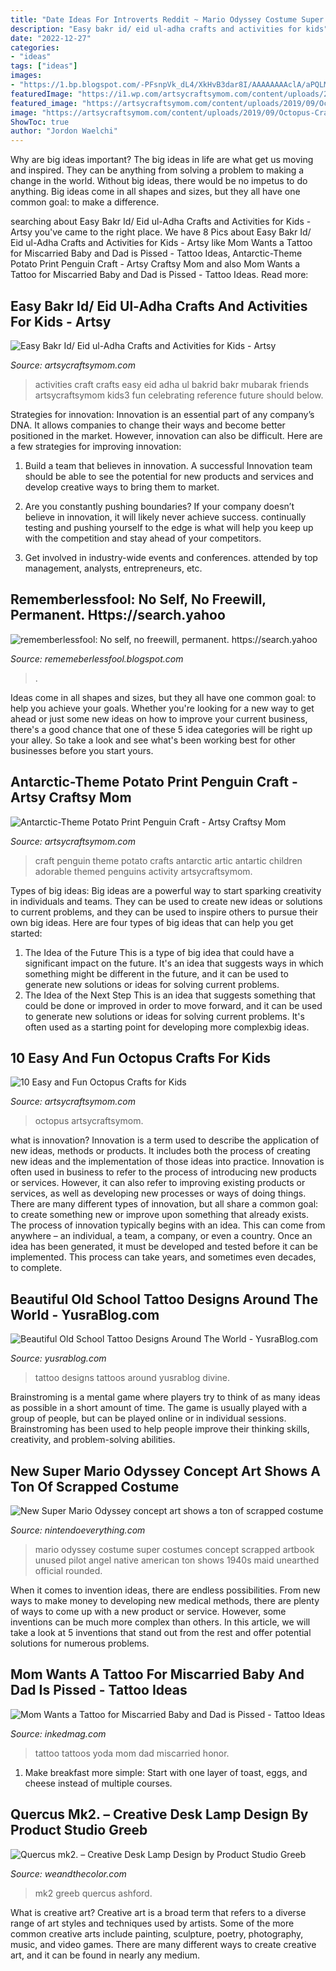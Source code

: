 ```yaml
---
title: "Date Ideas For Introverts Reddit ~ Mario Odyssey Costume Super Costumes Concept Scrapped Artbook Unused Pilot Angel Native American Ton Shows 1940s Maid Unearthed Official Rounded"
description: "Easy bakr id/ eid ul-adha crafts and activities for kids"
date: "2022-12-27"
categories:
- "ideas"
tags: ["ideas"]
images:
- "https://1.bp.blogspot.com/-PFsnpVk_dL4/XkHvB3dar8I/AAAAAAAAclA/aPQLMYwuSbw5uON040Q9_DEqwhYK1e8CACLcBGAsYHQ/s1600/Untitled430.png"
featuredImage: "https://i1.wp.com/artsycraftsymom.com/content/uploads/2013/01/antartic_theme-potato_print_penguin_craft.jpg?fit=640%2C431&amp;ssl=1"
featured_image: "https://artsycraftsymom.com/content/uploads/2019/09/Octopus-Crafts-for-Kids_Featured-700x1000.jpg"
image: "https://artsycraftsymom.com/content/uploads/2019/09/Octopus-Crafts-for-Kids_Featured-700x1000.jpg"
ShowToc: true
author: "Jordon Waelchi"
---
```



Why are big ideas important?
The big ideas in life are what get us moving and inspired. They can be anything from solving a problem to making a change in the world. Without big ideas, there would be no impetus to do anything. Big ideas come in all shapes and sizes, but they all have one common goal: to make a difference.

	

		
searching about Easy Bakr Id/ Eid ul-Adha Crafts and Activities for Kids - Artsy you've came to the right place. We have 8 Pics about Easy Bakr Id/ Eid ul-Adha Crafts and Activities for Kids - Artsy like Mom Wants a Tattoo for Miscarried Baby and Dad is Pissed - Tattoo Ideas, Antarctic-Theme Potato Print Penguin Craft - Artsy Craftsy Mom and also Mom Wants a Tattoo for Miscarried Baby and Dad is Pissed - Tattoo Ideas. Read more:
		
    
## Easy Bakr Id/ Eid Ul-Adha Crafts And Activities For Kids - Artsy

<img loading=lazy src="https://i1.wp.com/artsycraftsymom.com/content/uploads/2015/09/Easy-Bakrid-Craft-and-Activities-for-Kids3.jpg?fit=680%2C960&amp;ssl=1" onerror="this.onerror=null;this.src='https://tse4.mm.bing.net/th?id=OIP.MkGPaea-Bahmn_rOEuvGVAHaKd&amp;pid=15.1';" alt="Easy Bakr Id/ Eid ul-Adha Crafts and Activities for Kids - Artsy">

_Source: artsycraftsymom.com_

>activities craft crafts easy eid adha ul bakrid bakr mubarak friends artsycraftsymom kids3 fun celebrating reference future should below. 

	

Strategies for innovation:
Innovation is an essential part of any company’s DNA. It allows companies to change their ways and become better positioned in the market. However, innovation can also be difficult. Here are a few strategies for improving innovation:
1. Build a team that believes in innovation. A successful Innovation team should be able to see the potential for new products and services and develop creative ways to bring them to market.

2. Are you constantly pushing boundaries? If your company doesn’t believe in innovation, it will likely never achieve success. continually testing and pushing yourself to the edge is what will help you keep up with the competition and stay ahead of your competitors.

3. Get involved in industry-wide events and conferences. attended by top management, analysts, entrepreneurs, etc.

    
## Rememberlessfool: No Self, No Freewill, Permanent. Https://search.yahoo

<img loading=lazy src="https://1.bp.blogspot.com/-PFsnpVk_dL4/XkHvB3dar8I/AAAAAAAAclA/aPQLMYwuSbw5uON040Q9_DEqwhYK1e8CACLcBGAsYHQ/s1600/Untitled430.png" onerror="this.onerror=null;this.src='https://tse1.mm.bing.net/th?id=OIP.O7__VeO_Iysmd6yZRBpOqgHaEK&amp;pid=15.1';" alt="rememberlessfool: No self, no freewill, permanent. https://search.yahoo">

_Source: rememeberlessfool.blogspot.com_

>. 

	

Ideas come in all shapes and sizes, but they all have one common goal: to help you achieve your goals. Whether you're looking for a new way to get ahead or just some new ideas on how to improve your current business, there's a good chance that one of these 5 idea categories will be right up your alley. So take a look and see what's been working best for other businesses before you start yours.

    
## Antarctic-Theme Potato Print Penguin Craft - Artsy Craftsy Mom

<img loading=lazy src="https://i1.wp.com/artsycraftsymom.com/content/uploads/2013/01/antartic_theme-potato_print_penguin_craft.jpg?fit=640%2C431&amp;ssl=1" onerror="this.onerror=null;this.src='https://tse1.mm.bing.net/th?id=OIP.Z21uHtkIa8IfIfGuzqtZwwHaE_&amp;pid=15.1';" alt="Antarctic-Theme Potato Print Penguin Craft - Artsy Craftsy Mom">

_Source: artsycraftsymom.com_

>craft penguin theme potato crafts antarctic artic antartic children adorable themed penguins activity artsycraftsymom. 

	

Types of big ideas:
Big ideas are a powerful way to start sparking creativity in individuals and teams. They can be used to create new ideas or solutions to current problems, and they can be used to inspire others to pursue their own big ideas. Here are four types of big ideas that can help you get started:
1. The Idea of the Future
This is a type of big idea that could have a significant impact on the future. It's an idea that suggests ways in which something might be different in the future, and it can be used to generate new solutions or ideas for solving current problems.
2. The Idea of the Next Step
This is an idea that suggests something that could be done or improved in order to move forward, and it can be used to generate new solutions or ideas for solving current problems. It's often used as a starting point for developing more complexbig ideas.

    
## 10 Easy And Fun Octopus Crafts For Kids

<img loading=lazy src="https://artsycraftsymom.com/content/uploads/2019/09/Octopus-Crafts-for-Kids_Featured-700x1000.jpg" onerror="this.onerror=null;this.src='https://tse4.mm.bing.net/th?id=OIP.mOt8ycJWwddZtjW6l0TuqwHaKf&amp;pid=15.1';" alt="10 Easy and Fun Octopus Crafts for Kids">

_Source: artsycraftsymom.com_

>octopus artsycraftsymom. 

	

what is innovation?
Innovation is a term used to describe the application of new ideas, methods or products. It includes both the process of creating new ideas and the implementation of those ideas into practice. Innovation is often used in business to refer to the process of introducing new products or services. However, it can also refer to improving existing products or services, as well as developing new processes or ways of doing things.
There are many different types of innovation, but all share a common goal: to create something new or improve upon something that already exists. The process of innovation typically begins with an idea. This can come from anywhere – an individual, a team, a company, or even a country. Once an idea has been generated, it must be developed and tested before it can be implemented. This process can take years, and sometimes even decades, to complete.

    
## Beautiful Old School Tattoo Designs Around The World - YusraBlog.com

<img loading=lazy src="https://www.yusrablog.com/wp-content/uploads/2010/12/Old-School-Tattoo.jpg" onerror="this.onerror=null;this.src='https://tse1.mm.bing.net/th?id=OIP.kG6-api0wHDvUffec-an7gHaFQ&amp;pid=15.1';" alt="Beautiful Old School Tattoo Designs Around The World - YusraBlog.com">

_Source: yusrablog.com_

>tattoo designs tattoos around yusrablog divine. 

	

Brainstroming is a mental game where players try to think of as many ideas as possible in a short amount of time. The game is usually played with a group of people, but can be played online or in individual sessions. Brainstroming has been used to help people improve their thinking skills, creativity, and problem-solving abilities.

    
## New Super Mario Odyssey Concept Art Shows A Ton Of Scrapped Costume

<img loading=lazy src="https://nintendoeverything.com/wp-content/uploads/sites/1/nggallery/cut-mario-odyssey-costumes/mario-odyssey-costume-5.jpg" onerror="this.onerror=null;this.src='https://tse3.mm.bing.net/th?id=OIP.RVROD-g9QVqPCPtwoii1IwHaNK&amp;pid=15.1';" alt="New Super Mario Odyssey concept art shows a ton of scrapped costume">

_Source: nintendoeverything.com_

>mario odyssey costume super costumes concept scrapped artbook unused pilot angel native american ton shows 1940s maid unearthed official rounded. 

	

When it comes to invention ideas, there are endless possibilities. From new ways to make money to developing new medical methods, there are plenty of ways to come up with a new product or service. However, some inventions can be much more complex than others. In this article, we will take a look at 5 inventions that stand out from the rest and offer potential solutions for numerous problems.

    
## Mom Wants A Tattoo For Miscarried Baby And Dad Is Pissed - Tattoo Ideas

<img loading=lazy src="https://www.inkedmag.com/.image/t_share/MTY2ODE4MzQzODYzNDYwOTg1/miscarriagetattoo.jpg" onerror="this.onerror=null;this.src='https://tse4.mm.bing.net/th?id=OIP.kihrPGYOdlziiE0zVKKl7wHaD4&amp;pid=15.1';" alt="Mom Wants a Tattoo for Miscarried Baby and Dad is Pissed - Tattoo Ideas">

_Source: inkedmag.com_

>tattoo tattoos yoda mom dad miscarried honor. 

	

1. Make breakfast more simple: Start with one layer of toast, eggs, and cheese instead of multiple courses. 

    
## Quercus Mk2. – Creative Desk Lamp Design By Product Studio Greeb

<img loading=lazy src="https://weandthecolor.com/wp-content/uploads/2018/01/1-Quercus-mk2-–-unique-desk-lamp-design-by-Max-Ashford-of-product-studio-Greeb.jpg" onerror="this.onerror=null;this.src='https://tse3.mm.bing.net/th?id=OIP.oOAgRCvVOot5CBh5QUDS6wHaLG&amp;pid=15.1';" alt="Quercus mk2. – Creative Desk Lamp Design by Product Studio Greeb">

_Source: weandthecolor.com_

>mk2 greeb quercus ashford. 

	

What is creative art?
Creative art is a broad term that refers to a diverse range of art styles and techniques used by artists. Some of the more common creative arts include painting, sculpture, poetry, photography, music, and video games. There are many different ways to create creative art, and it can be found in nearly any medium.

